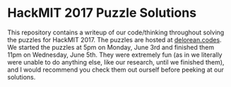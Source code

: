 HackMIT 2017 Puzzle Solutions
=============================

This repository contains a writeup of our code/thinking throughout solving the puzzles for HackMIT 2017. The puzzles are hosted at [delorean.codes](delorean.codes). We started the puzzles at 5pm on Monday, June 3rd and finished them 11pm on Wednesday, June 5th. They were extremely fun (as in we literally were unable to do anything else, like our research, until we finished them), and I would recommend you check them out ourself before peeking at our solutions.

